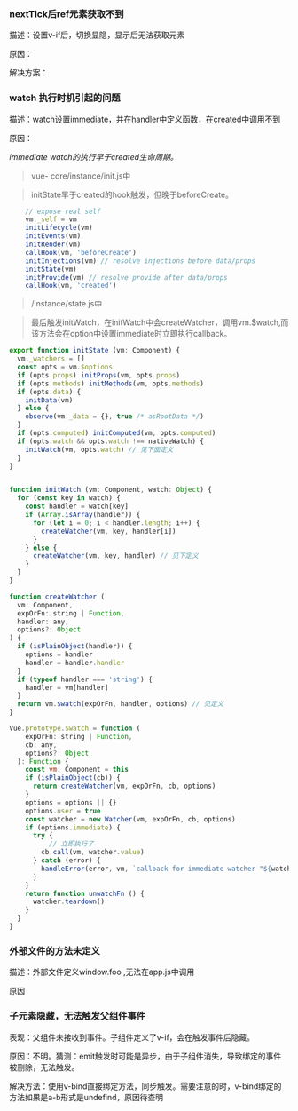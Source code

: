 ### nextTick后ref元素获取不到

描述：设置v-if后，切换显隐，显示后无法获取元素

原因：

解决方案：

### watch 执行时机引起的问题

描述：watch设置immediate，并在handler中定义函数，在created中调用不到

原因：

*immediate watch的执行早于created生命周期。*

>  vue- core/instance/init.js中

> initState早于created的hook触发，但晚于beforeCreate。

```js
    // expose real self
    vm._self = vm
    initLifecycle(vm)
    initEvents(vm)
    initRender(vm)
    callHook(vm, 'beforeCreate')
    initInjections(vm) // resolve injections before data/props
    initState(vm)
    initProvide(vm) // resolve provide after data/props
    callHook(vm, 'created')
```



> /instance/state.js中

> 最后触发initWatch，在initWatch中会createWatcher，调用vm.$watch,而该方法会在option中设置immediate时立即执行callback。

```js
export function initState (vm: Component) {
  vm._watchers = []
  const opts = vm.$options
  if (opts.props) initProps(vm, opts.props)
  if (opts.methods) initMethods(vm, opts.methods)
  if (opts.data) {
    initData(vm)
  } else {
    observe(vm._data = {}, true /* asRootData */)
  }
  if (opts.computed) initComputed(vm, opts.computed)
  if (opts.watch && opts.watch !== nativeWatch) {
    initWatch(vm, opts.watch) // 见下面定义
  }
}


function initWatch (vm: Component, watch: Object) {
  for (const key in watch) {
    const handler = watch[key]
    if (Array.isArray(handler)) {
      for (let i = 0; i < handler.length; i++) {
        createWatcher(vm, key, handler[i])
      }
    } else {
      createWatcher(vm, key, handler) // 见下定义
    }
  }
}

function createWatcher (
  vm: Component,
  expOrFn: string | Function,
  handler: any,
  options?: Object
) {
  if (isPlainObject(handler)) {
    options = handler
    handler = handler.handler
  }
  if (typeof handler === 'string') {
    handler = vm[handler]
  }
  return vm.$watch(expOrFn, handler, options) // 见定义
}

Vue.prototype.$watch = function (
    expOrFn: string | Function,
    cb: any,
    options?: Object
  ): Function {
    const vm: Component = this
    if (isPlainObject(cb)) {
      return createWatcher(vm, expOrFn, cb, options)
    }
    options = options || {}
    options.user = true
    const watcher = new Watcher(vm, expOrFn, cb, options)
    if (options.immediate) {
      try {
          // 立即执行了
        cb.call(vm, watcher.value)
      } catch (error) {
        handleError(error, vm, `callback for immediate watcher "${watcher.expression}"`)
      }
    }
    return function unwatchFn () {
      watcher.teardown()
    }
  }
}
```



### 外部文件的方法未定义

描述：外部文件定义window.foo ,无法在app.js中调用

原因



### 子元素隐藏，无法触发父组件事件

表现：父组件未接收到事件。子组件定义了v-if，会在触发事件后隐藏。

原因：不明。猜测：emit触发时可能是异步，由于子组件消失，导致绑定的事件被删除，无法触发。

解决方法：使用v-bind直接绑定方法，同步触发。需要注意的时，v-bind绑定的方法如果是a-b形式是undefind，原因待查明